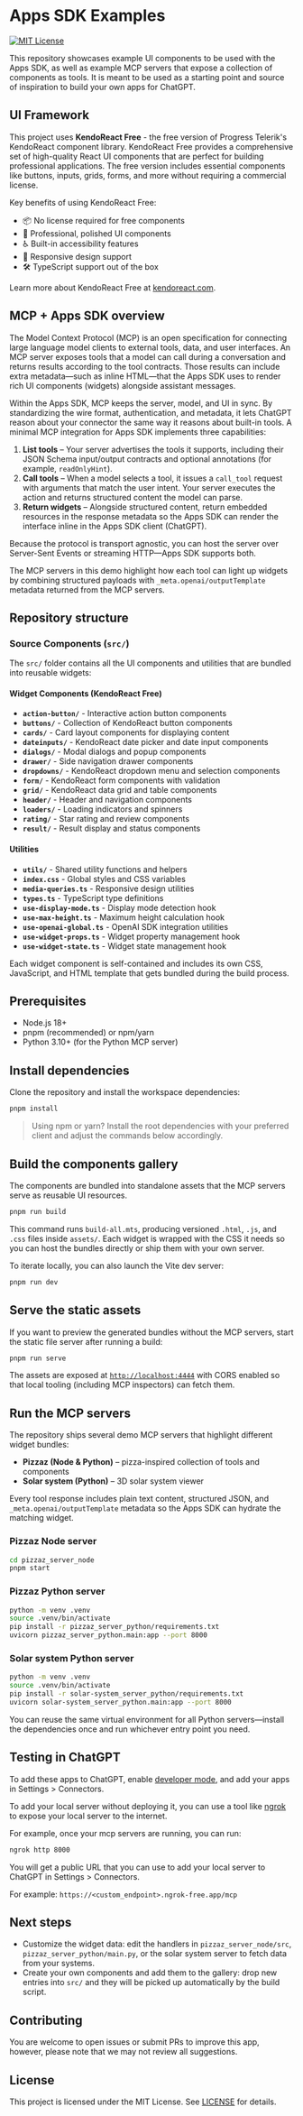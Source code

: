 # Apps SDK Examples 

[![MIT License](https://img.shields.io/badge/License-MIT-green.svg)](LICENSE)

This repository showcases example UI components to be used with the Apps SDK, as well as example MCP servers that expose a collection of components as tools.
It is meant to be used as a starting point and source of inspiration to build your own apps for ChatGPT.

## UI Framework

This project uses **KendoReact Free** - the free version of Progress Telerik's KendoReact component library. KendoReact Free provides a comprehensive set of high-quality React UI components that are perfect for building professional applications. The free version includes essential components like buttons, inputs, grids, forms, and more without requiring a commercial license.

Key benefits of using KendoReact Free:
- 📦 No license required for free components
- 🎨 Professional, polished UI components
- ♿ Built-in accessibility features
- 📱 Responsive design support
- 🛠️ TypeScript support out of the box

Learn more about KendoReact Free at [kendoreact.com](https://www.telerik.com/kendo-react-ui/components/).

## MCP + Apps SDK overview

The Model Context Protocol (MCP) is an open specification for connecting large language model clients to external tools, data, and user interfaces. An MCP server exposes tools that a model can call during a conversation and returns results according to the tool contracts. Those results can include extra metadata—such as inline HTML—that the Apps SDK uses to render rich UI components (widgets) alongside assistant messages.

Within the Apps SDK, MCP keeps the server, model, and UI in sync. By standardizing the wire format, authentication, and metadata, it lets ChatGPT reason about your connector the same way it reasons about built-in tools. A minimal MCP integration for Apps SDK implements three capabilities:

1. **List tools** – Your server advertises the tools it supports, including their JSON Schema input/output contracts and optional annotations (for example, `readOnlyHint`).
2. **Call tools** – When a model selects a tool, it issues a `call_tool` request with arguments that match the user intent. Your server executes the action and returns structured content the model can parse.
3. **Return widgets** – Alongside structured content, return embedded resources in the response metadata so the Apps SDK can render the interface inline in the Apps SDK client (ChatGPT).

Because the protocol is transport agnostic, you can host the server over Server-Sent Events or streaming HTTP—Apps SDK supports both.

The MCP servers in this demo highlight how each tool can light up widgets by combining structured payloads with `_meta.openai/outputTemplate` metadata returned from the MCP servers.

## Repository structure

### Source Components (`src/`)

The `src/` folder contains all the UI components and utilities that are bundled into reusable widgets:

#### Widget Components (KendoReact Free)
- **`action-button/`** - Interactive action button components
- **`buttons/`** - Collection of KendoReact button components
- **`cards/`** - Card layout components for displaying content
- **`dateinputs/`** - KendoReact date picker and date input components
- **`dialogs/`** - Modal dialogs and popup components
- **`drawer/`** - Side navigation drawer components
- **`dropdowns/`** - KendoReact dropdown menu and selection components
- **`form/`** - KendoReact form components with validation
- **`grid/`** - KendoReact data grid and table components
- **`header/`** - Header and navigation components
- **`loaders/`** - Loading indicators and spinners
- **`rating/`** - Star rating and review components
- **`result/`** - Result display and status components


#### Utilities
- **`utils/`** - Shared utility functions and helpers
- **`index.css`** - Global styles and CSS variables
- **`media-queries.ts`** - Responsive design utilities
- **`types.ts`** - TypeScript type definitions
- **`use-display-mode.ts`** - Display mode detection hook
- **`use-max-height.ts`** - Maximum height calculation hook
- **`use-openai-global.ts`** - OpenAI SDK integration utilities
- **`use-widget-props.ts`** - Widget property management hook
- **`use-widget-state.ts`** - Widget state management hook

Each widget component is self-contained and includes its own CSS, JavaScript, and HTML template that gets bundled during the build process.

## Prerequisites

- Node.js 18+
- pnpm (recommended) or npm/yarn
- Python 3.10+ (for the Python MCP server)

## Install dependencies

Clone the repository and install the workspace dependencies:

```bash
pnpm install
```

> Using npm or yarn? Install the root dependencies with your preferred client and adjust the commands below accordingly.

## Build the components gallery

The components are bundled into standalone assets that the MCP servers serve as reusable UI resources.

```bash
pnpm run build
```

This command runs `build-all.mts`, producing versioned `.html`, `.js`, and `.css` files inside `assets/`. Each widget is wrapped with the CSS it needs so you can host the bundles directly or ship them with your own server.

To iterate locally, you can also launch the Vite dev server:

```bash
pnpm run dev
```

## Serve the static assets

If you want to preview the generated bundles without the MCP servers, start the static file server after running a build:

```bash
pnpm run serve
```

The assets are exposed at [`http://localhost:4444`](http://localhost:4444) with CORS enabled so that local tooling (including MCP inspectors) can fetch them.

## Run the MCP servers

The repository ships several demo MCP servers that highlight different widget bundles:

- **Pizzaz (Node & Python)** – pizza-inspired collection of tools and components
- **Solar system (Python)** – 3D solar system viewer

Every tool response includes plain text content, structured JSON, and `_meta.openai/outputTemplate` metadata so the Apps SDK can hydrate the matching widget.

### Pizzaz Node server

```bash
cd pizzaz_server_node
pnpm start
```

### Pizzaz Python server

```bash
python -m venv .venv
source .venv/bin/activate
pip install -r pizzaz_server_python/requirements.txt
uvicorn pizzaz_server_python.main:app --port 8000
```

### Solar system Python server

```bash
python -m venv .venv
source .venv/bin/activate
pip install -r solar-system_server_python/requirements.txt
uvicorn solar-system_server_python.main:app --port 8000
```

You can reuse the same virtual environment for all Python servers—install the dependencies once and run whichever entry point you need.

## Testing in ChatGPT

To add these apps to ChatGPT, enable [developer mode](https://platform.openai.com/docs/guides/developer-mode), and add your apps in Settings > Connectors.

To add your local server without deploying it, you can use a tool like [ngrok](https://ngrok.com/) to expose your local server to the internet.

For example, once your mcp servers are running, you can run:

```bash
ngrok http 8000
```

You will get a public URL that you can use to add your local server to ChatGPT in Settings > Connectors.

For example: `https://<custom_endpoint>.ngrok-free.app/mcp`

## Next steps

- Customize the widget data: edit the handlers in `pizzaz_server_node/src`, `pizzaz_server_python/main.py`, or the solar system server to fetch data from your systems.
- Create your own components and add them to the gallery: drop new entries into `src/` and they will be picked up automatically by the build script.

## Contributing

You are welcome to open issues or submit PRs to improve this app, however, please note that we may not review all suggestions.

## License

This project is licensed under the MIT License. See [LICENSE](./LICENSE) for details.
